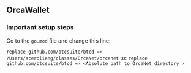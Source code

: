 ## OrcaWallet

### Important setup steps

Go to the `go.mod` file and change this line:

`replace github.com/btcsuite/btcd => /Users/aceroliang/classes/OrcaNet/orcanet`
to: `replace github.com/btcsuite/btcd => <Absolute path to OrcaNet directory >`

